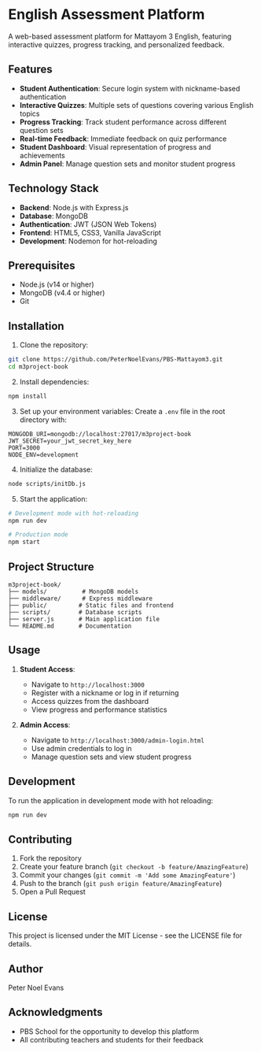 # English Assessment Platform

A web-based assessment platform for Mattayom 3 English, featuring interactive quizzes, progress tracking, and personalized feedback.

## Features

- **Student Authentication**: Secure login system with nickname-based authentication
- **Interactive Quizzes**: Multiple sets of questions covering various English topics
- **Progress Tracking**: Track student performance across different question sets
- **Real-time Feedback**: Immediate feedback on quiz performance
- **Student Dashboard**: Visual representation of progress and achievements
- **Admin Panel**: Manage question sets and monitor student progress

## Technology Stack

- **Backend**: Node.js with Express.js
- **Database**: MongoDB
- **Authentication**: JWT (JSON Web Tokens)
- **Frontend**: HTML5, CSS3, Vanilla JavaScript
- **Development**: Nodemon for hot-reloading

## Prerequisites

- Node.js (v14 or higher)
- MongoDB (v4.4 or higher)
- Git

## Installation

1. Clone the repository:
```bash
git clone https://github.com/PeterNoelEvans/PBS-Mattayom3.git
cd m3project-book
```

2. Install dependencies:
```bash
npm install
```

3. Set up your environment variables:
Create a `.env` file in the root directory with:
```env
MONGODB_URI=mongodb://localhost:27017/m3project-book
JWT_SECRET=your_jwt_secret_key_here
PORT=3000
NODE_ENV=development
```

4. Initialize the database:
```bash
node scripts/initDb.js
```

5. Start the application:
```bash
# Development mode with hot-reloading
npm run dev

# Production mode
npm start
```

## Project Structure
```
m3project-book/
├── models/          # MongoDB models
├── middleware/      # Express middleware
├── public/         # Static files and frontend
├── scripts/        # Database scripts
├── server.js       # Main application file
└── README.md       # Documentation
```

## Usage

1. **Student Access**:
   - Navigate to `http://localhost:3000`
   - Register with a nickname or log in if returning
   - Access quizzes from the dashboard
   - View progress and performance statistics

2. **Admin Access**:
   - Navigate to `http://localhost:3000/admin-login.html`
   - Use admin credentials to log in
   - Manage question sets and view student progress

## Development

To run the application in development mode with hot reloading:
```bash
npm run dev
```

## Contributing

1. Fork the repository
2. Create your feature branch (`git checkout -b feature/AmazingFeature`)
3. Commit your changes (`git commit -m 'Add some AmazingFeature'`)
4. Push to the branch (`git push origin feature/AmazingFeature`)
5. Open a Pull Request

## License

This project is licensed under the MIT License - see the LICENSE file for details.

## Author

Peter Noel Evans

## Acknowledgments

- PBS School for the opportunity to develop this platform
- All contributing teachers and students for their feedback
